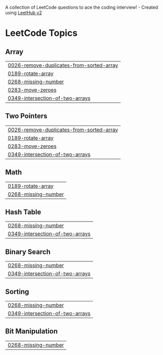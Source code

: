 A collection of LeetCode questions to ace the coding interview! - Created using [LeetHub v2](https://github.com/arunbhardwaj/LeetHub-2.0)
<!---LeetCode Topics Start-->
# LeetCode Topics
## Array
|  |
| ------- |
| [0026-remove-duplicates-from-sorted-array](https://github.com/Harshit-ganesh/Strivers_A2Z/tree/master/0026-remove-duplicates-from-sorted-array) |
| [0189-rotate-array](https://github.com/Harshit-ganesh/Strivers_A2Z/tree/master/0189-rotate-array) |
| [0268-missing-number](https://github.com/Harshit-ganesh/Strivers_A2Z/tree/master/0268-missing-number) |
| [0283-move-zeroes](https://github.com/Harshit-ganesh/Strivers_A2Z/tree/master/0283-move-zeroes) |
| [0349-intersection-of-two-arrays](https://github.com/Harshit-ganesh/Strivers_A2Z/tree/master/0349-intersection-of-two-arrays) |
## Two Pointers
|  |
| ------- |
| [0026-remove-duplicates-from-sorted-array](https://github.com/Harshit-ganesh/Strivers_A2Z/tree/master/0026-remove-duplicates-from-sorted-array) |
| [0189-rotate-array](https://github.com/Harshit-ganesh/Strivers_A2Z/tree/master/0189-rotate-array) |
| [0283-move-zeroes](https://github.com/Harshit-ganesh/Strivers_A2Z/tree/master/0283-move-zeroes) |
| [0349-intersection-of-two-arrays](https://github.com/Harshit-ganesh/Strivers_A2Z/tree/master/0349-intersection-of-two-arrays) |
## Math
|  |
| ------- |
| [0189-rotate-array](https://github.com/Harshit-ganesh/Strivers_A2Z/tree/master/0189-rotate-array) |
| [0268-missing-number](https://github.com/Harshit-ganesh/Strivers_A2Z/tree/master/0268-missing-number) |
## Hash Table
|  |
| ------- |
| [0268-missing-number](https://github.com/Harshit-ganesh/Strivers_A2Z/tree/master/0268-missing-number) |
| [0349-intersection-of-two-arrays](https://github.com/Harshit-ganesh/Strivers_A2Z/tree/master/0349-intersection-of-two-arrays) |
## Binary Search
|  |
| ------- |
| [0268-missing-number](https://github.com/Harshit-ganesh/Strivers_A2Z/tree/master/0268-missing-number) |
| [0349-intersection-of-two-arrays](https://github.com/Harshit-ganesh/Strivers_A2Z/tree/master/0349-intersection-of-two-arrays) |
## Sorting
|  |
| ------- |
| [0268-missing-number](https://github.com/Harshit-ganesh/Strivers_A2Z/tree/master/0268-missing-number) |
| [0349-intersection-of-two-arrays](https://github.com/Harshit-ganesh/Strivers_A2Z/tree/master/0349-intersection-of-two-arrays) |
## Bit Manipulation
|  |
| ------- |
| [0268-missing-number](https://github.com/Harshit-ganesh/Strivers_A2Z/tree/master/0268-missing-number) |
<!---LeetCode Topics End-->